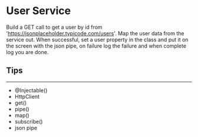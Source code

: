 # User Service

Build a GET call to get a user by id from 'https://jsonplaceholder.typicode.com/users'. Map the user data from the service out. When successful, set a user property in the class and put it on the screen with the json pipe, on failure log the failure and when complete log you are done.

## Tips

---

- @Injectable()
- HttpClient
- get()
- pipe()
- map()
- subscribe()
- json pipe
